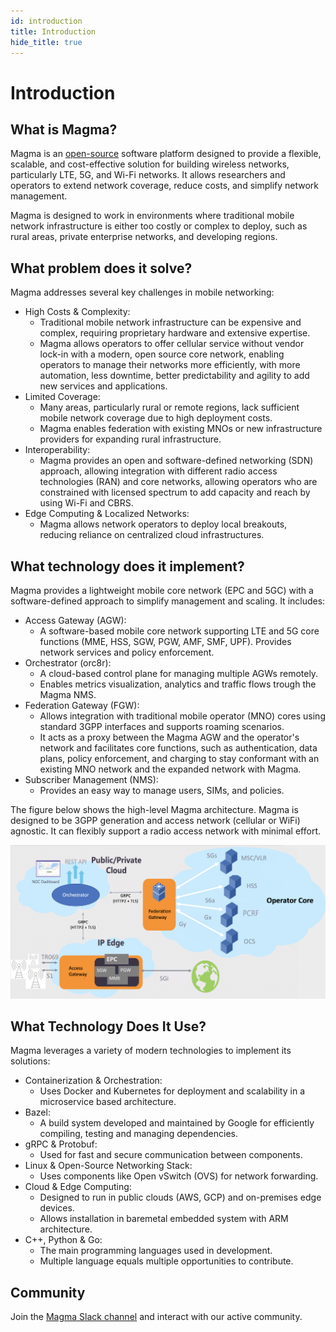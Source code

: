 ```yaml
---
id: introduction
title: Introduction
hide_title: true
---
```

# Introduction

## What is Magma?

Magma is an [open-source](https://github.com/magma/magma/) software platform designed to provide a flexible, scalable, and cost-effective solution for building wireless networks, particularly LTE, 5G, and Wi-Fi networks. It allows researchers and operators to extend network coverage, reduce costs, and simplify network management.

Magma is designed to work in environments where traditional mobile network infrastructure is either too costly or complex to deploy, such as rural areas, private enterprise networks, and developing regions.

## What problem does it solve?

Magma addresses several key challenges in mobile networking:

- High Costs & Complexity:
    - Traditional mobile network infrastructure can be expensive and complex, requiring proprietary hardware and extensive expertise.
    - Magma allows operators to offer cellular service without vendor lock-in with a modern, open source core network, enabling operators to manage their networks more efficiently, with more automation, less downtime, better predictability and agility to add new services and applications.
- Limited Coverage:
    - Many areas, particularly rural or remote regions, lack sufficient mobile network coverage due to high deployment costs.
    - Magma enables federation with existing MNOs or new infrastructure providers for expanding rural infrastructure.
- Interoperability:
    - Magma provides an open and software-defined networking (SDN) approach, allowing integration with different radio access technologies (RAN) and core networks, allowing operators who are constrained with licensed spectrum to add capacity and reach by using Wi-Fi and CBRS.
- Edge Computing & Localized Networks:
    - Magma allows network operators to deploy local breakouts, reducing reliance on centralized cloud infrastructures.

## What technology does it implement?

Magma provides a lightweight mobile core network (EPC and 5GC) with a software-defined approach to simplify management and scaling. It includes:

- Access Gateway (AGW):
    - A software-based mobile core network supporting LTE and 5G core functions (MME, HSS, SGW, PGW, AMF, SMF, UPF). Provides network services and policy enforcement.
- Orchestrator (orc8r):
    - A cloud-based control plane for managing multiple AGWs remotely.
    - Enables metrics visualization, analytics and traffic flows trough the Magma NMS.
- Federation Gateway (FGW):
    - Allows integration with traditional mobile operator (MNO) cores using standard 3GPP interfaces and supports roaming scenarios.
    - It acts as a proxy between the Magma AGW and the operator's network and facilitates core functions, such as authentication, data plans, policy enforcement, and charging to stay conformant with an existing MNO network and the expanded network with Magma.
- Subscriber Management (NMS):
    - Provides an easy way to manage users, SIMs, and policies.

The figure below shows the high-level Magma architecture. Magma is designed to be 3GPP generation and access network (cellular or WiFi) agnostic. It can flexibly support a radio access network with minimal effort.

![Magma architecture diagram](../assets/magma_overview.png?raw=true "Magma Architecture")

## What Technology Does It Use?

Magma leverages a variety of modern technologies to implement its solutions:

- Containerization & Orchestration:
    - Uses Docker and Kubernetes for deployment and scalability in a microservice based architecture.
- Bazel:
    - A build system developed and maintained by Google for efficiently compiling, testing and managing dependencies.
- gRPC & Protobuf:
    - Used for fast and secure communication between components.
- Linux & Open-Source Networking Stack:
    - Uses components like Open vSwitch (OVS) for network forwarding.
- Cloud & Edge Computing:
    - Designed to run in public clouds (AWS, GCP) and on-premises edge devices.
    - Allows installation in baremetal embedded system with ARM architecture.
- C++, Python & Go:
    - The main programming languages used in development.
    - Multiple language equals multiple opportunities to contribute.

## Community

Join the [Magma Slack channel](https://magmacore.slack.com/) and interact with our active community.
